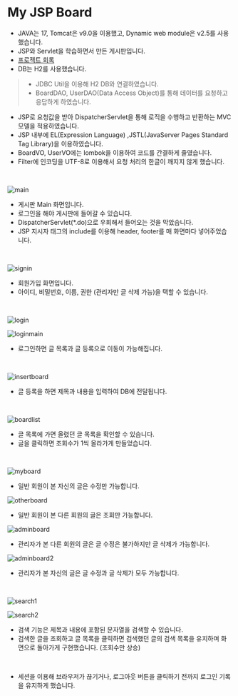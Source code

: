 
# My JSP Board

- JAVA는 17, Tomcat은 v9.0을 이용했고, Dynamic web module은 v2.5를 사용했습니다.
- JSP와 Servlet을 학습하면서 만든 게시판입니다.
- [프로젝트 회록](https://github.com/ddungi/MyJSPBoard)
- DB는 H2를 사용했습니다. 
> - JDBC Util을 이용해 H2 DB와 연결하였습니다. 
> - BoardDAO, UserDAO(Data Access Object)를 통해 데이터를 요청하고 응답하게 하였습니다.
- JSP로 요청값을 받아 DispatcherServlet을 통해 로직을 수행하고 반환하는 MVC 모델을 적용하였습니다. 
- JSP 내부에 EL(Expression Language) ,JSTL(JavaServer Pages Standard Tag Library)을 이용하였습니다.
- BoardVO, UserVO에는 lombok을 이용하여 코드를 간결하게 줄였습니다.
- Filter에 인코딩을 UTF-8로 이용해서 요청 처리의 한글이 깨지지 않게 했습니다. 

<br>

![main](https://user-images.githubusercontent.com/88040158/170431118-44bca109-ae93-4669-b34a-7b0c1682401d.png)

- 게시판 Main 화면입니다.
- 로그인을 해야 게시판에 들어갈 수 있습니다.
- DispatcherServlet(*.do)으로 우회해서 들어오는 것을 막았습니다.
- JSP 지시자 태그의 include를 이용해  header, footer를 매 화면마다 넣어주었습니다.

<br>

![signin](https://user-images.githubusercontent.com/88040158/170431542-ec2c8f92-80f1-4768-a2d3-54bdea5c4c7f.png)

- 회원가입 화면입니다.
- 아이디, 비밀번호, 이름, 권한 (관리자만 글 삭제 가능)을 택할 수 있습니다.

<br>

![login](https://user-images.githubusercontent.com/88040158/170431889-452f5d06-2da0-4f22-b86c-43c92b40ea0b.png)

![loginmain](https://user-images.githubusercontent.com/88040158/170431817-adb9541d-b9be-4ea4-828d-a6285ef6badd.png)

- 로그인하면 글 목록과 글 등록으로 이동이 가능해집니다.

<br>

![insertboard](https://user-images.githubusercontent.com/88040158/170432033-53e1832a-7a15-4f09-87d7-43eeb5956da8.png)

- 글 등록을 하면 제목과 내용을 입력하여 DB에 전달됩니다.

<br>

![boardlist](https://user-images.githubusercontent.com/88040158/170432183-54d6dd36-2312-4016-8070-9fa05eba33a8.png)

- 글 목록에 가면 올렸던 글 목록을 확인할 수 있습니다.
- 글을 클릭하면 조회수가 1씩 올라가게 만들었습니다.

<br>

![myboard](https://user-images.githubusercontent.com/88040158/170432437-376d409c-6caf-4a97-b7a4-25a7d8ac4577.png)

- 일반 회원이 본 자신의 글은 수정만 가능합니다.

![otherboard](https://user-images.githubusercontent.com/88040158/170432617-4dbbd5a2-8792-4747-a3b7-7ad14d176670.png)

- 일반 회원이 본 다른 회원의 글은 조회만 가능합니다.



![adminboard](https://user-images.githubusercontent.com/88040158/170432535-834ec35e-c8b7-4bb8-8431-2f65d827019e.png)

- 관리자가 본 다른 회원의 글은 글 수정은 불가하지만 글 삭제가 가능합니다.

![adminboard2](https://user-images.githubusercontent.com/88040158/170434629-2fe0f318-f6d3-4de6-9a78-16748ce332c6.png)

- 관리자가 본 자신의 글은 글 수정과 글 삭제가 모두 가능합니다.

<br>

![search1](https://user-images.githubusercontent.com/88040158/170435398-83a8298a-b18f-4b3b-adb8-9de0822021e0.png)


![search2](https://user-images.githubusercontent.com/88040158/170435407-f59db389-ec02-4161-83e8-afcc85b0ace6.png)

- 검색 기능은 제목과 내용에 포함된 문자열을 검색할 수 있습니다.
- 검색한 글을 조회하고 글 목록을 클릭하면 검색했던 글의 검색 목록을 유지하며 화면으로 돌아가게 구현했습니다. (조회수만 상승)

<br>

- 세션을 이용해 브라우저가 끊기거나, 로그아웃 버튼을 클릭하기 전까지 로그인 기록을 유지하게 했습니다. 


